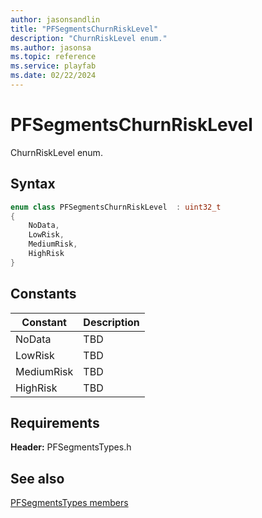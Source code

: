 ```yaml
---
author: jasonsandlin
title: "PFSegmentsChurnRiskLevel"
description: "ChurnRiskLevel enum."
ms.author: jasonsa
ms.topic: reference
ms.service: playfab
ms.date: 02/22/2024
---
```


# PFSegmentsChurnRiskLevel  

ChurnRiskLevel enum.    

## Syntax  
  
```cpp
enum class PFSegmentsChurnRiskLevel  : uint32_t  
{  
    NoData,  
    LowRisk,  
    MediumRisk,  
    HighRisk  
}  
```  
  
## Constants  
  
| Constant | Description |
| --- | --- |
| NoData | TBD   |  
| LowRisk | TBD   |  
| MediumRisk | TBD   |  
| HighRisk | TBD   |  
  
  
## Requirements  
  
**Header:** PFSegmentsTypes.h
  
## See also  
[PFSegmentsTypes members](../pfsegmentstypes_members.md)  

  
  
